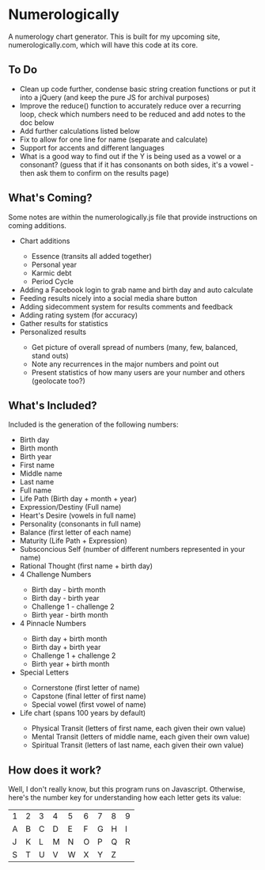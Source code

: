 Numerologically
===============

A numerology chart generator. This is built for my upcoming site, numerologically.com, which will have this code at its core.

<h2>To Do</h2>
<ul>
  <li>Clean up code further, condense basic string creation functions or put it into a jQuery (and keep the pure JS for archival purposes)</li>
  <li>Improve the reduce() function to accurately reduce over a recurring loop, check which numbers need to be reduced and add notes to the doc below</li>
  <li>Add further calculations listed below</li>
  <li>Fix to allow for one line for name (separate and calculate)</li>
  <li>Support for accents and different languages</li>
  <li>What is a good way to find out if the Y is being used as a vowel or a consonant? (guess that if it has consonants on both sides, it's a vowel - then ask them to confirm on the results page)</li>
</ul>

<h2>What's Coming?</h2>
<p>Some notes are within the numerologically.js file that provide instructions on coming additions.</p>
<ul>
  <li>Chart additions</li>
    <ul>
      <li>Essence (transits all added together)</li>
      <li>Personal year</li>
      <li>Karmic debt</li>
      <li>Period Cycle</li>
    </ul>
  <li>Adding a Facebook login to grab name and birth day and auto calculate</li>
  <li>Feeding results nicely into a social media share button</li>
  <li>Adding sidecomment system for results comments and feedback</li>
  <li>Adding rating system (for accuracy)</li>
  <li>Gather results for statistics</li>
  <li>Personalized results</li>
     <ul>
      <li>Get picture of overall spread of numbers (many, few, balanced, stand outs)</li>
      <li>Note any recurrences in the major numbers and point out</li>
      <li>Present statistics of how many users are your number and others (geolocate too?)</li>
    </ul>
</ul>

<h2>What's Included?</h2>
<p>Included is the generation of the following numbers:</p>
<ul>
  <li>Birth day</li>
  <li>Birth month</li>
  <li>Birth year</li>
  <li>First name</li>
  <li>Middle name</li>
  <li>Last name</li>
  <li>Full name</li>
  <li>Life Path (Birth day + month + year)</li>
  <li>Expression/Destiny (Full name)</li>
  <li>Heart's Desire (vowels in full name)</li>
  <li>Personality (consonants in full name)</li>
  <li>Balance (first letter of each name)</li>
  <li>Maturity (Life Path + Expression)</li>
  <li>Subsconcious Self (number of different numbers represented in your name)</li>
  <li>Rational Thought (first name + birth day)</li>
  <li>4 Challenge Numbers</li>
    <ul>
      <li>Birth day - birth month</li>
      <li>Birth day - birth year</li>
      <li>Challenge 1 - challenge 2</li>
      <li>Birth year - birth month</li>
    </ul>
  <li>4 Pinnacle Numbers</li>
    <ul>
      <li>Birth day + birth month</li>
      <li>Birth day + birth year</li>
      <li>Challenge 1 + challenge 2</li>
      <li>Birth year + birth month</li>
    </ul>
  <li>Special Letters</li>
    <ul>
      <li>Cornerstone (first letter of name)</li>
      <li>Capstone (final letter of first name)</li>
      <li>Special vowel (first vowel of name)</li>
    </ul>
  <li>Life chart (spans 100 years by default)</li>
    <ul>
      <li>Physical Transit (letters of first name, each given their own value)</li>
      <li>Mental Transit (letters of middle name, each given their own value)</li>
      <li>Spiritual Transit (letters of last name, each given their own value)</li>
    </ul>
</ul>

<h2>How does it work?</h2>
<p>Well, I don't really know, but this program runs on Javascript. Otherwise, here's the number key for understanding how each letter gets its value:</p>
<table>
  <tr>
    <td>1</td>
    <td>2</td>
    <td>3</td>
    <td>4</td>
    <td>5</td>
    <td>6</td>
    <td>7</td>
    <td>8</td>
    <td>9</td>
  </tr>
  <tr>
    <td>A</td>
    <td>B</td>
    <td>C</td>
    <td>D</td>
    <td>E</td>
    <td>F</td>
    <td>G</td>
    <td>H</td>
    <td>I</td>
  </tr>
  <tr>
    <td>J</td>
    <td>K</td>
    <td>L</td>
    <td>M</td>
    <td>N</td>
    <td>O</td>
    <td>P</td>
    <td>Q</td>
    <td>R</td>
  </tr>
  <tr>
    <td>S</td>
    <td>T</td>
    <td>U</td>
    <td>V</td>
    <td>W</td>
    <td>X</td>
    <td>Y</td>
    <td>Z</td>
    <td></td>
  </tr>
</table>


